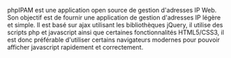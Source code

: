 phpIPAM est une application open source de gestion d'adresses IP Web. Son objectif est de fournir une application de gestion d'adresses IP légère et simple. Il est basé sur ajax utilisant les bibliothèques jQuery, il utilise des scripts php et javascript ainsi que certaines fonctionnalités HTML5/CSS3, il est donc préférable d'utiliser certains navigateurs modernes pour pouvoir afficher javascript rapidement et correctement.
